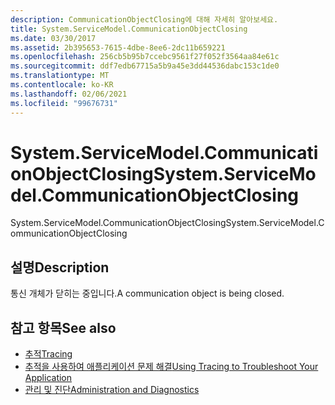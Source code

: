 ```yaml
---
description: CommunicationObjectClosing에 대해 자세히 알아보세요.
title: System.ServiceModel.CommunicationObjectClosing
ms.date: 03/30/2017
ms.assetid: 2b395653-7615-4dbe-8ee6-2dc11b659221
ms.openlocfilehash: 256cb5b95b7ccebc9561f27f052f3564aa84e61c
ms.sourcegitcommit: ddf7edb67715a5b9a45e3dd44536dabc153c1de0
ms.translationtype: MT
ms.contentlocale: ko-KR
ms.lasthandoff: 02/06/2021
ms.locfileid: "99676731"
---
```

# <a name="systemservicemodelcommunicationobjectclosing"></a><span data-ttu-id="f799c-103">System.ServiceModel.CommunicationObjectClosing</span><span class="sxs-lookup"><span data-stu-id="f799c-103">System.ServiceModel.CommunicationObjectClosing</span></span>

<span data-ttu-id="f799c-104">System.ServiceModel.CommunicationObjectClosing</span><span class="sxs-lookup"><span data-stu-id="f799c-104">System.ServiceModel.CommunicationObjectClosing</span></span>  
  
## <a name="description"></a><span data-ttu-id="f799c-105">설명</span><span class="sxs-lookup"><span data-stu-id="f799c-105">Description</span></span>  

 <span data-ttu-id="f799c-106">통신 개체가 닫히는 중입니다.</span><span class="sxs-lookup"><span data-stu-id="f799c-106">A communication object is being closed.</span></span>  
  
## <a name="see-also"></a><span data-ttu-id="f799c-107">참고 항목</span><span class="sxs-lookup"><span data-stu-id="f799c-107">See also</span></span>

- [<span data-ttu-id="f799c-108">추적</span><span class="sxs-lookup"><span data-stu-id="f799c-108">Tracing</span></span>](index.md)
- [<span data-ttu-id="f799c-109">추적을 사용하여 애플리케이션 문제 해결</span><span class="sxs-lookup"><span data-stu-id="f799c-109">Using Tracing to Troubleshoot Your Application</span></span>](using-tracing-to-troubleshoot-your-application.md)
- [<span data-ttu-id="f799c-110">관리 및 진단</span><span class="sxs-lookup"><span data-stu-id="f799c-110">Administration and Diagnostics</span></span>](../index.md)
